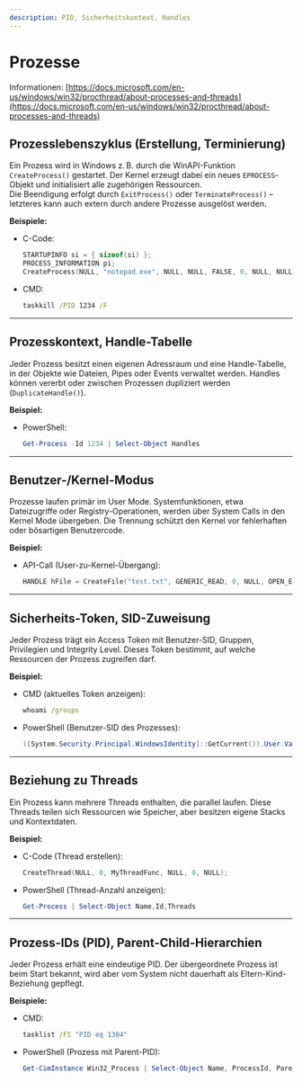```yaml
---
description: PID, Sicherheitskontext, Handles
---
```


# Prozesse

Informationen: [https://docs.microsoft.com/en-us/windows/win32/procthread/about-processes-and-threads](https://docs.microsoft.com/en-us/windows/win32/procthread/about-processes-and-threads)

## Prozesslebenszyklus (Erstellung, Terminierung)

Ein Prozess wird in Windows z. B. durch die WinAPI-Funktion `CreateProcess()` gestartet. Der Kernel erzeugt dabei ein neues `EPROCESS`-Objekt und initialisiert alle zugehörigen Ressourcen.\
Die Beendigung erfolgt durch `ExitProcess()` oder `TerminateProcess()` – letzteres kann auch extern durch andere Prozesse ausgelöst werden.

**Beispiele:**

*   C-Code:

    ```c
    STARTUPINFO si = { sizeof(si) };
    PROCESS_INFORMATION pi;
    CreateProcess(NULL, "notepad.exe", NULL, NULL, FALSE, 0, NULL, NULL, &si, &pi);
    ```
*   CMD:

    ```cmd
    taskkill /PID 1234 /F
    ```

***

## Prozesskontext, Handle-Tabelle

Jeder Prozess besitzt einen eigenen Adressraum und eine Handle-Tabelle, in der Objekte wie Dateien, Pipes oder Events verwaltet werden. Handles können vererbt oder zwischen Prozessen dupliziert werden (`DuplicateHandle()`).

**Beispiel:**

*   PowerShell:

    ```powershell
    Get-Process -Id 1234 | Select-Object Handles
    ```

***

## Benutzer-/Kernel-Modus

Prozesse laufen primär im User Mode. Systemfunktionen, etwa Dateizugriffe oder Registry-Operationen, werden über System Calls in den Kernel Mode übergeben. Die Trennung schützt den Kernel vor fehlerhaften oder bösartigen Benutzercode.

**Beispiel:**

*   API-Call (User-zu-Kernel-Übergang):

    ```c
    HANDLE hFile = CreateFile("test.txt", GENERIC_READ, 0, NULL, OPEN_EXISTING, FILE_ATTRIBUTE_NORMAL, NULL);
    ```

***

## Sicherheits-Token, SID-Zuweisung

Jeder Prozess trägt ein Access Token mit Benutzer-SID, Gruppen, Privilegien und Integrity Level. Dieses Token bestimmt, auf welche Ressourcen der Prozess zugreifen darf.

**Beispiel:**

*   CMD (aktuelles Token anzeigen):

    ```cmd
    whoami /groups
    ```
*   PowerShell (Benutzer-SID des Prozesses):

    ```powershell
    ([System.Security.Principal.WindowsIdentity]::GetCurrent()).User.Value
    ```

***

## Beziehung zu Threads

Ein Prozess kann mehrere Threads enthalten, die parallel laufen. Diese Threads teilen sich Ressourcen wie Speicher, aber besitzen eigene Stacks und Kontextdaten.

**Beispiel:**

*   C-Code (Thread erstellen):

    ```c
    CreateThread(NULL, 0, MyThreadFunc, NULL, 0, NULL);
    ```
*   PowerShell (Thread-Anzahl anzeigen):

    ```powershell
    Get-Process | Select-Object Name,Id,Threads
    ```

***

## Prozess-IDs (PID), Parent-Child-Hierarchien

Jeder Prozess erhält eine eindeutige PID. Der übergeordnete Prozess ist beim Start bekannt, wird aber vom System nicht dauerhaft als Eltern-Kind-Beziehung gepflegt.

**Beispiele:**

*   CMD:

    ```cmd
    tasklist /FI "PID eq 1304"
    ```
*   PowerShell (Prozess mit Parent-PID):

    ```powershell
    Get-CimInstance Win32_Process | Select-Object Name, ProcessId, ParentProcessId
    ```
